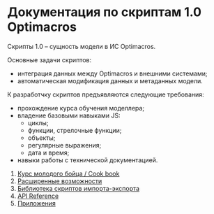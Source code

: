 #  Документация по скриптам 1.0 Optimacros

Скрипты 1.0 – сущность модели в ИС Optimacros.

Основные задачи скриптов:
- интеграция данных между Optimacros и внешними системами;
- автоматическая модификация данных и метаданных модели.

К разработчку скриптов предъявляются следующие требования:
- прохождение курса обучения моделлера;
- владение базовыми навыками JS: 
  - циклы;
  - функции, стрелочные функции;
  - объекты;
  - регулярные выражения;
  - дата и время;
- навыки работы с технической документацией.

1. [Курс молодого бойца / Cook book](./cookBook/cookBook.md)
1. [Расширенные возможности](./advancedFeatues/advancedFeatues.md)
1. [Библиотека скриптов импорта-экспорта](./importExportLib/importExportLib.md)
1. [API Reference](./API/API.md)
1. [Приложения](./appendix/appendix.md)
